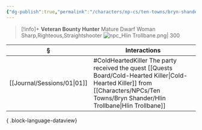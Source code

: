 ```yaml
---
{"dg-publish":true,"permalink":"/characters/np-cs/ten-towns/bryn-shander/hlin-trollbane/"}
---
```



> [!info]+
> **Veteran Bounty Hunter**
> Mature Dwarf Woman
> Sharp,Righteous,Straightshooter
> ![npc_Hlin Trollbane.png| 300](/img/user/_attachments/npcs/npc_Hlin%20Trollbane.png)

| §                              | Interactions                                                                                    |
| ------------------------------ | ----------------------------------------------------------------------------------------------- |
| [[Journal/Sessions/01\|01]] | #ColdHeartedKiller The party received the quest [[Quests Board/Cold-Hearted Killer\|Cold-Hearted Killer]] from [[Characters/NPCs/Ten Towns/Bryn Shander/Hlin Trollbane\|Hlin Trollbane]] |

{ .block-language-dataview}